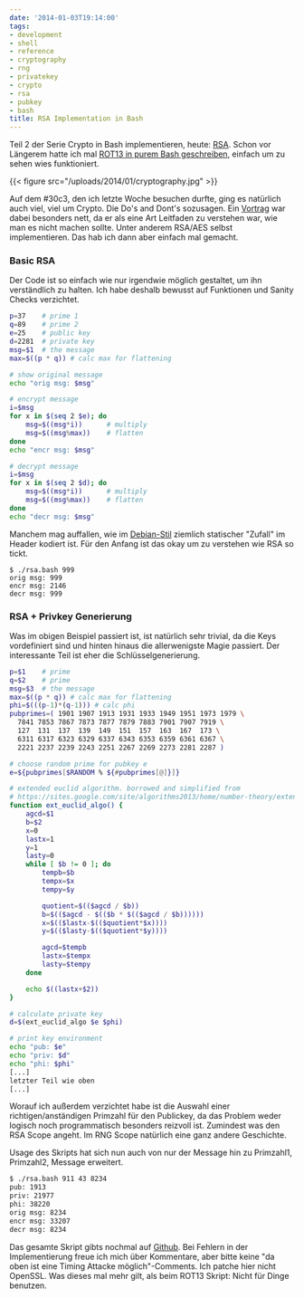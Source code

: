 ```yaml
---
date: '2014-01-03T19:14:00'
tags:
- development
- shell
- reference
- cryptography
- rng
- privatekey
- crypto
- rsa
- pubkey
- bash
title: RSA Implementation in Bash
---
```


Teil 2 der Serie Crypto in Bash implementieren, heute:
[RSA](https://en.wikipedia.org/wiki/RSA_\(algorithm\)). Schon vor Längerem
hatte ich mal [ROT13 in purem Bash geschreiben](/blog/2011/08/13/rot13-verschlusselung-in-bash/), einfach um
zu sehen wies funktioniert.

{{< figure src="/uploads/2014/01/cryptography.jpg" >}}

Auf dem #30c3, den ich letzte Woche besuchen durfte, ging es natürlich auch
viel, viel um Crypto.  Die Do's and Dont's sozusagen. Ein
[Vortrag](http://events.ccc.de/congress/2013/Fahrplan/events/5502.html) war dabei besonders nett,
da er als eine Art Leitfaden zu verstehen war, wie man es nicht machen sollte.
Unter anderem RSA/AES selbst implementieren. Das hab ich dann aber einfach
mal gemacht.

### Basic RSA

Der Code ist so einfach wie nur irgendwie möglich gestaltet, um ihn verständlich
zu halten. Ich habe deshalb bewusst auf Funktionen und Sanity Checks verzichtet.

``` bash
p=37    # prime 1
q=89    # prime 2
e=25    # public key
d=2281  # private key
msg=$1  # the message
max=$((p * q)) # calc max for flattening

# show original message
echo "orig msg: $msg"

# encrypt message
i=$msg
for x in $(seq 2 $e); do
    msg=$((msg*i))      # multiply
    msg=$((msg%max))    # flatten
done
echo "encr msg: $msg"

# decrypt message
i=$msg
for x in $(seq 2 $d); do
    msg=$((msg*i))      # multiply
    msg=$((msg%max))    # flatten
done
echo "decr msg: $msg"
```

Manchem mag auffallen, wie im
[Debian-Stil](http://www.debian.org/security/2008/dsa-1571) ziemlich
statischer "Zufall" im Header kodiert ist. Für den Anfang ist das okay um
zu verstehen wie RSA so tickt.

```
$ ./rsa.bash 999
orig msg: 999
encr msg: 2146
decr msg: 999
```

### RSA + Privkey Generierung

Was im obigen Beispiel passiert ist, ist natürlich sehr trivial, da die Keys
vordefiniert sind und hinten hinaus die allerwenigste Magie passiert.
Der interessante Teil ist eher die Schlüsselgenerierung.

``` bash
p=$1    # prime
q=$2    # prime
msg=$3  # the message
max=$((p * q)) # calc max for flattening
phi=$(((p-1)*(q-1))) # calc phi
pubprimes=( 1901 1907 1913 1931 1933 1949 1951 1973 1979 \
  7841 7853 7867 7873 7877 7879 7883 7901 7907 7919 \
  127  131  137  139  149  151  157  163  167  173 \
  6311 6317 6323 6329 6337 6343 6353 6359 6361 6367 \
  2221 2237 2239 2243 2251 2267 2269 2273 2281 2287 )

# choose random prime for pubkey e
e=${pubprimes[$RANDOM % ${#pubprimes[@]}]}

# extended euclid algorithm. borrowed and simplified from
# https://sites.google.com/site/algorithms2013/home/number-theory/extended-gcd-bash
function ext_euclid_algo() {
    agcd=$1
    b=$2
    x=0
    lastx=1
    y=1
    lasty=0
    while [ $b != 0 ]; do
        tempb=$b
        tempx=$x
        tempy=$y

        quotient=$(($agcd / $b))
        b=$(($agcd - $(($b * $(($agcd / $b))))))
        x=$(($lastx-$(($quotient*$x))))
        y=$(($lasty-$(($quotient*$y))))

        agcd=$tempb
        lastx=$tempx
        lasty=$tempy
    done

    echo $((lastx+$2))
}

# calculate private key
d=$(ext_euclid_algo $e $phi)

# print key environment
echo "pub: $e"
echo "priv: $d"
echo "phi: $phi"
[...]
letzter Teil wie oben
[...]
```

Worauf ich außerdem verzichtet habe ist die Auswahl einer
richtigen/anständigen Primzahl für den Publickey, da das Problem weder
logisch noch programmatisch besonders reizvoll ist. Zumindest was den RSA
Scope angeht.  Im RNG Scope natürlich eine ganz andere Geschichte.

Usage des Skripts hat sich nun auch von nur der Message hin zu Primzahl1,
Primzahl2, Message erweitert.

``` bash
$ ./rsa.bash 911 43 8234
pub: 1913
priv: 21977
phi: 38220
orig msg: 8234
encr msg: 33207
decr msg: 8234
```

Das gesamte Skript gibts nochmal auf
[Github](https://gist.github.com/noqqe/8245645). Bei Fehlern in der
Implementierung freue ich mich über Kommentare, aber bitte keine "da oben ist
eine Timing Attacke möglich"-Comments. Ich patche hier nicht OpenSSL.
Was dieses mal mehr gilt, als beim ROT13 Skript: Nicht für Dinge benutzen.